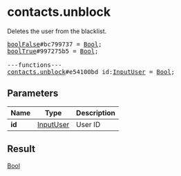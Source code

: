 # contacts.unblock

Deletes the user from the blacklist.

<pre>
<a href="../constructor/boolFalse.md">boolFalse</a>#bc799737 = <a href="../type/Bool.md">Bool</a>;
<a href="../constructor/boolTrue.md">boolTrue</a>#997275b5 = <a href="../type/Bool.md">Bool</a>;

---functions---
<a href="../method/contacts.unblock.md">contacts.unblock</a>#e54100bd id:<a href="../type/InputUser.md">InputUser</a> = <a href="../type/Bool.md">Bool</a>;
</pre>
## Parameters

| Name | Type | Description |
|------|:----:|-------------|
| **id** | <a href="../type/InputUser.md">InputUser</a> | User ID |

## Result

<a href="../type/Bool.md">Bool</a>

